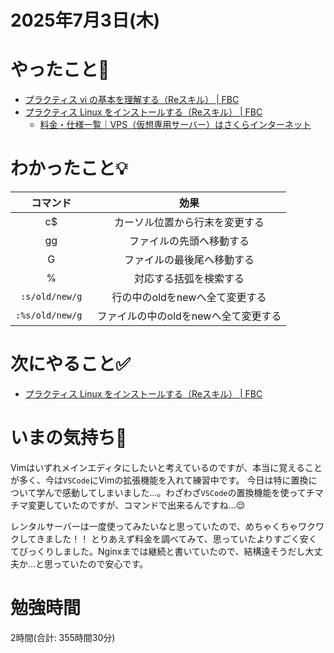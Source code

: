 # 2025年7月3日(木)

# やったこと📝

- [プラクティス vi の基本を理解する（Reスキル） \| FBC](https://bootcamp.fjord.jp/practices/299)
- [プラクティス Linux をインストールする（Reスキル） \| FBC](https://bootcamp.fjord.jp/practices/300)
  - [料金・仕様一覧｜VPS（仮想専用サーバー）はさくらインターネット](https://vps.sakura.ad.jp/specification/)

# わかったこと💡
|    コマンド    |                 効果                 |
| :------------: | :----------------------------------: |
|       c$        |     カーソル位置から行末を変更する     |
|       gg       |       ファイルの先頭へ移動する       |
|       G        |      ファイルの最後尾へ移動する      |
|       %        |        対応する括弧を検索する        |
| `:s/old/new/g` |    行の中のoldをnewへ全て変更する    |
| `:%s/old/new/g ` | ファイルの中のoldをnewへ全て変更する |

# 次にやること✅

- [プラクティス Linux をインストールする（Reスキル） \| FBC](https://bootcamp.fjord.jp/practices/300)

# いまの気持ち🫶

Vimはいずれメインエディタにしたいと考えているのですが、本当に覚えることが多く、今は`VSCode`にVimの拡張機能を入れて練習中です。
今日は特に置換について学んで感動してしまいました…。わざわざ`VSCode`の置換機能を使ってチマチマ変更していたのですが、コマンドで出来るんですね…😌

レンタルサーバーは一度使ってみたいなと思っていたので、めちゃくちゃワクワクしてきました！！
とりあえず料金を調べてみて、思っていたよりすごく安くてびっくりしました。Nginxまでは継続と書いていたので、結構遠そうだし大丈夫か…と思っていたので安心です。

# 勉強時間
2時間(合計: 355時間30分)